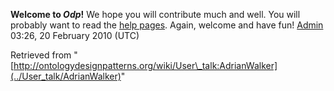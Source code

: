 __Welcome to _Odp_!__ We hope you will contribute much and well. 
You will probably want to read the [help pages](http://ontologydesignpatterns.org/wiki/Help:Contents "Help:Contents"). Again, welcome and have fun! [Admin](http://ontologydesignpatterns.org/wiki/index.php?title=User:Admin&action=edit&redlink=1 "User:Admin (not yet written)") 03:26, 20 February 2010 (UTC)





Retrieved from "[http://ontologydesignpatterns.org/wiki/User\_talk:AdrianWalker](../User_talk/AdrianWalker)"